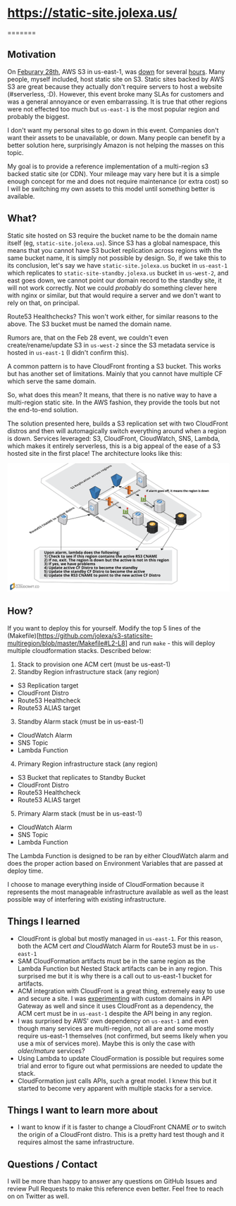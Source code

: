 # https://static-site.jolexa.us/
=======

## Motivation
On [Feburary 28th](https://aws.amazon.com/message/41926/), AWS S3
in us-east-1, was
[down](https://techcrunch.com/2017/02/28/amazon-aws-s3-outage-is-breaking-things-for-a-lot-of-websites-and-apps/)
for several
[hours](https://techcrunch.com/2017/03/02/aws-cloudsplains-what-happend-to-s3-storage-on-monday/).
Many people, myself included, host static site on S3. Static sites backed by AWS
S3 are great because they actually don't require servers to host a website
(#serverless, :D). However, this event broke many SLAs for customers and was a
general annoyance or even embarrassing. It is true that other regions were not
effected too much but `us-east-1` is the most popular region and probably the
biggest.

I don't want my personal sites to go down in this event. Companies don't want
their assets to be unavailable, or down. Many people can benefit by a better
solution here, surprisingly Amazon is not helping the masses on this topic.

My goal is to provide a reference implementation of a multi-region s3 backed
static site (or CDN). Your mileage may vary here but it is a simple enough
concept for me and does not require maintenance (or extra cost) so I will be
switching my own assets to this model until something better is available.

## What?
Static site hosted on S3 require the bucket name to be the domain name itself
(eg, `static-site.jolexa.us`). Since S3 has a global namespace, this means that
you cannot have S3 bucket replication across regions with the same bucket name,
it is simply not possible by design. So, if we take this to its conclusion,
let's say we have `static-site.jolexa.us` bucket in `us-east-1` which replicates
to `static-site-standby.jolexa.us` bucket in `us-west-2`, and east goes down, we
cannot point our domain record to the standby site, it will not work correctly.
Not we could _probably_ do something clever here with nginx or similar, but that
would require a server and we don't want to rely on that, on principal.

Route53 Healthchecks? This won't work either, for similar reasons to the above.
The S3 bucket must be named the domain name.

Rumors are, that on the Feb 28 event, we couldn't even create/rename/update S3
in `us-west-2` since the S3 metadata service is hosted in `us-east-1` (I didn't
confirm this).

A common pattern is to have CloudFront fronting a S3 bucket. This works
but has another set of limitations. Mainly that you cannot have multiple CF
which serve the same domain.

So, what does this mean? It means, that there is no native way to have a
multi-region static site. In the AWS fashion, they provide the tools but not the
end-to-end solution.

The solution presented here, builds a S3 replication set with two CloudFront
distros and then will automagically switch everything around when a region is
down. Services leveraged: S3, CloudFront, CloudWatch, SNS, Lambda, which makes
it entirely serverless, this is a big appeal of the ease of a S3 hosted site in
the first place! The architecture looks like this:

![Architecture Diagram](diagram.png)

## How?
If you want to deploy this for yourself. Modify the top 5 lines of the
(Makefile)[https://github.com/jolexa/s3-staticsite-multiregion/blob/master/Makefile#L2-L8]
and run `make` - this will deploy multiple cloudformation stacks. Described
below:

1. Stack to provision one ACM cert (must be us-east-1)
2. Standby Region infrastructure stack (any region)
  - S3 Replication target
  - CloudFront Distro
  - Route53 Healthcheck
  - Route53 ALIAS target
3. Standby Alarm stack (must be in us-east-1)
  - CloudWatch Alarm
  - SNS Topic
  - Lambda Function
4. Primary Region infrastructure stack (any region)
  - S3 Bucket that replicates to Standby Bucket
  - CloudFront Distro
  - Route53 Healthcheck
  - Route53 ALIAS target
5. Primary Alarm stack (must be in us-east-1)
  - CloudWatch Alarm
  - SNS Topic
  - Lambda Function

The Lambda Function is designed to be ran by either CloudWatch alarm and does
the proper action based on Environment Variables that are passed at deploy time.

I choose to manage everything inside of CloudFormation because it represents the
most manageable infrastructure available as well as the least possible way of
interfering with existing infrastructure.

## Things I learned

* CloudFront is global but mostly managed in `us-east-1`. For this reason, both
the ACM cert *and* CloudWatch Alarm for Route53 must be in `us-east-1`
* SAM CloudFormation artifacts must be in the same region as the Lambda Function
but Nested Stack artifacts can be in any region. This surprised me but it is why
there is a call out to us-east-1 bucket for artifacts.
* ACM integration with CloudFront is a great thing, extremely easy to use and
secure a site. I was [experimenting](https://github.com/jolexa/aws-apigw-acm)
with custom domains in API Gateway as well and since it uses CloudFront as a
dependency, the ACM cert must be in `us-east-1` despite the API being in any
region.
* I was surprised by AWS' own dependency on `us-east-1` and even though many
services are multi-region, not all are and some mostly require us-east-1
themselves (not confirmed, but seems likely when you use a mix of services more).
Maybe this is only the case with *older/mature* services?
* Using Lambda to update CloudFormation is possible but requires some trial and
error to figure out what permissions are needed to update the stack.
* CloudFormation just calls APIs, such a great model. I knew this but it started
to become very apparent with multiple stacks for a service.


## Things I want to learn more about

* I want to know if it is faster to change a CloudFront CNAME *or* to switch the
origin of a CloudFront distro. This is a pretty hard test though and it requires
almost the same infrastructure.

## Questions / Contact
I will be more than happy to answer any questions on GitHub Issues and review
Pull Requests to make this reference even better. Feel free to reach on on
Twitter as well.
